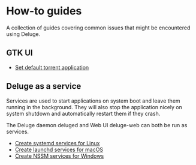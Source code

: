 # How-to guides

A collection of guides covering common issues that might be encountered using Deluge.

## GTK UI

- [Set default torrent application](set-mime-type.md)

## Deluge as a service

Services are used to start applications on system boot and leave them running
in the background. They will also stop the application nicely on system
shutdown and automatically restart them if they crash.

The Deluge daemon deluged and Web UI deluge-web can both be run as services.

- [Create systemd services for Linux](systemd-service.md)
- [Create launchd services for macOS](launchd-service.md)
- [Create NSSM services for Windows](nssm-service.md)
